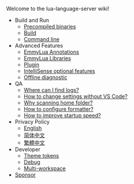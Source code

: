 Welcome to the lua-language-server wiki!

+ Build and Run
  * [Precompiled binaries](https://github.com/sumneko/lua-language-server/wiki/Precompiled-Binaries)
  * [Build](https://github.com/sumneko/lua-language-server/wiki/Build-and-Run)
  * [Command line](https://github.com/sumneko/lua-language-server/wiki/Command-line)
+ Advanced Features
  * [EmmyLua Annotations](https://github.com/sumneko/lua-language-server/wiki/EmmyLua-Annotations)
  * [EmmyLua Libraries](https://github.com/sumneko/lua-language-server/wiki/EmmyLua-Libraries)
  * [Plugin](https://github.com/sumneko/lua-language-server/wiki/Plugin)
  * [IntelliSense optional features](https://github.com/sumneko/lua-language-server/wiki/IntelliSense-optional-features)
  * [Offline diagnostic](https://github.com/sumneko/lua-language-server/wiki/Offline-Diagnostic)
+ QA
  * [Where can I find logs?](https://github.com/sumneko/lua-language-server/wiki/Default-log-path)
  * [How to change settings without VS Code?](https://github.com/sumneko/lua-language-server/wiki/Setting)
  * [Why scanning home folder?](https://github.com/sumneko/lua-language-server/wiki/Why-scanning-home-folder%3F)
  * [How to configure formatter?](https://github.com/sumneko/lua-language-server/wiki/Code-Formatter)
  * [How to improve startup speed?](https://github.com/sumneko/lua-language-server/wiki/How-to-improve-startup-speed)
+ Privacy Policy
  * [English](https://github.com/sumneko/lua-language-server/wiki/Privacy-Policy)
  * [简体中文](https://github.com/sumneko/lua-language-server/wiki/%E9%9A%90%E7%A7%81%E5%A3%B0%E6%98%8E)
  * [繁體中文](https://github.com/sumneko/lua-language-server/wiki/%E9%9A%B1%E7%A7%81%E8%81%B2%E6%98%8E)
+ Developer
  * [Theme tokens](https://github.com/sumneko/lua-language-server/blob/master/theme-tokens.md)
  * [Debug](https://github.com/sumneko/lua-language-server/wiki/Debug)
  * [Multi-workspace](https://github.com/sumneko/lua-language-server/wiki/Multi-workspace-supports)
+ [Sponsor](https://github.com/sumneko/lua-language-server/issues/484)